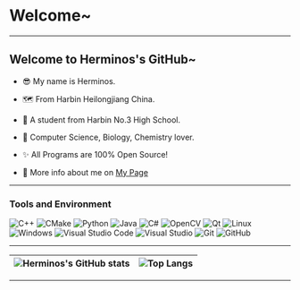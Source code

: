 
# Welcome~
---

## Welcome to Herminos's GitHub~

- 😎 My name is Herminos.

- 🗺️ From Harbin Heilongjiang China.

- 🏫 A student from Harbin No.3 High School.

- 📘 Computer Science, Biology, Chemistry lover.

- ✨ All Programs are 100% Open Source! 

- 🎈 More info about me on [My Page](https://www.herminos.site)

---

### Tools and Environment


![C++](https://img.shields.io/badge/-C++-05122A?style=flat&logo=C%2B%2B&logoColor=00599C)
![CMake](https://img.shields.io/badge/-CMake-05122A?style=flat&logo=CMake&logoColor=red)
![Python](https://img.shields.io/badge/-Python-05122A?style=flat&logo=Python&logoColor=lightblue)
![Java](https://img.shields.io/badge/-OpenJDK-05122A?style=flat&logo=openjdk&logoColor=00599C)
![C#](https://img.shields.io/badge/-C%23-05122A?style=flat&logo=csharp&logoColor=purple)
![OpenCV](https://img.shields.io/badge/-OpenCV-05122A?style=flat&logo=OpenCV&logoColor=yellow)
![Qt](https://img.shields.io/badge/-Qt-05122A?style=flat&logo=qt&logoColor=lightgreen)
![Linux](https://img.shields.io/badge/-ArchLinux-05122A?style=flat&logo=archlinux&logoColor=lightblue)
![Windows](https://img.shields.io/badge/-Windows-05122A?style=flat&logo=windows&logoColor=00599C)
![Visual Studio Code](https://img.shields.io/badge/-VSCode-05122A?style=flat&logo=visualstudiocode&logoColor=00599C)
![Visual Studio](https://img.shields.io/badge/-VisualStudio-05122A?style=flat&logo=visualstudio&logoColor=purple)
![Git](https://img.shields.io/badge/-Git-05122A?style=flat&logo=git&logoColor=lightgreen)
![GitHub](https://img.shields.io/badge/-GitHub-05122A?style=flat&logo=github&logoColor=white)

---

| ![Herminos's GitHub stats](https://github-readme-stats.vercel.app/api?username=Herminos&show_icons=true&theme=radical) | ![Top Langs](https://github-readme-stats.vercel.app/api/top-langs/?username=Herminos&layout=compact) |
| ---- | ---- |
---
